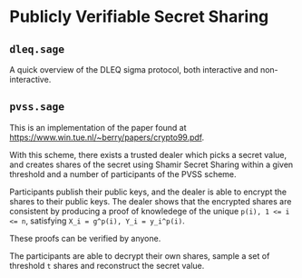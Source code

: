 Publicly Verifiable Secret Sharing
==================================

## `dleq.sage`

A quick overview of the DLEQ sigma protocol, both interactive and
non-interactive.

## `pvss.sage`

This is an implementation of the paper found at
<https://www.win.tue.nl/~berry/papers/crypto99.pdf>.

With this scheme, there exists a trusted dealer which picks a secret
value, and creates shares of the secret using Shamir Secret Sharing
within a given threshold and a number of participants of the PVSS 
scheme.

Participants publish their public keys, and the dealer is able to
encrypt the shares to their public keys. The dealer shows that the
encrypted shares are consistent by producing a proof of knowledege
of the unique `p(i), 1 <= i <= n`, satisfying `X_i = g^p(i), Y_i = y_i^p(i)`.

These proofs can be verified by anyone.

The participants are able to decrypt their own shares, sample a set of
threshold `t` shares and reconstruct the secret value.
